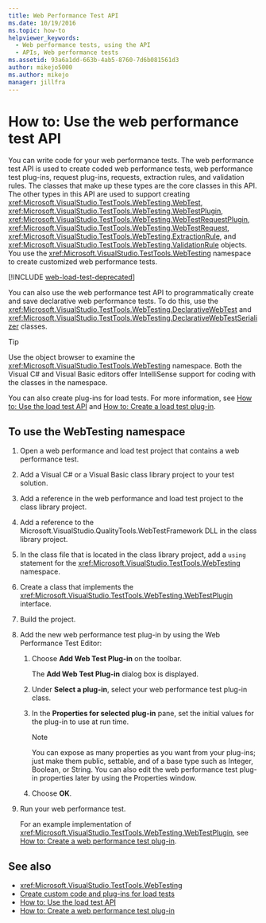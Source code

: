 ```yaml
---
title: Web Performance Test API
ms.date: 10/19/2016
ms.topic: how-to
helpviewer_keywords: 
  - Web performance tests, using the API
  - APIs, Web performance tests
ms.assetid: 93a6a1dd-663b-4ab5-8760-7d6b081561d3
author: mikejo5000
ms.author: mikejo
manager: jillfra
---
```

# How to: Use the web performance test API

You can write code for your web performance tests. The web performance test API is used to create coded web performance tests, web performance test plug-ins, request plug-ins, requests, extraction rules, and validation rules. The classes that make up these types are the core classes in this API. The other types in this API are used to support creating <xref:Microsoft.VisualStudio.TestTools.WebTesting.WebTest>, <xref:Microsoft.VisualStudio.TestTools.WebTesting.WebTestPlugin>, <xref:Microsoft.VisualStudio.TestTools.WebTesting.WebTestRequestPlugin>, <xref:Microsoft.VisualStudio.TestTools.WebTesting.WebTestRequest>, <xref:Microsoft.VisualStudio.TestTools.WebTesting.ExtractionRule>, and <xref:Microsoft.VisualStudio.TestTools.WebTesting.ValidationRule> objects. You use the <xref:Microsoft.VisualStudio.TestTools.WebTesting> namespace to create customized web performance tests.

[!INCLUDE [web-load-test-deprecated](includes/web-load-test-deprecated.md)]

You can also use the web performance test API to programmatically create and save declarative web performance tests. To do this, use the <xref:Microsoft.VisualStudio.TestTools.WebTesting.DeclarativeWebTest> and <xref:Microsoft.VisualStudio.TestTools.WebTesting.DeclarativeWebTestSerializer> classes.

> [!TIP]
> Use the object browser to examine the <xref:Microsoft.VisualStudio.TestTools.WebTesting> namespace. Both the Visual C# and Visual Basic editors offer IntelliSense support for coding with the classes in the namespace.

You can also create plug-ins for load tests. For more information, see [How to: Use the load test API](../test/how-to-use-the-load-test-api.md) and [How to: Create a load test plug-in](../test/how-to-create-a-load-test-plug-in.md).

## To use the WebTesting namespace

1. Open a web performance and load test project that contains a web performance test.

2. Add a Visual C# or a Visual Basic class library project to your test solution.

3. Add a reference in the web performance and load test project to the class library project.

4. Add a reference to the Microsoft.VisualStudio.QualityTools.WebTestFramework DLL in the class library project.

5. In the class file that is located in the class library project, add a `using` statement for the <xref:Microsoft.VisualStudio.TestTools.WebTesting> namespace.

6. Create a class that implements the <xref:Microsoft.VisualStudio.TestTools.WebTesting.WebTestPlugin> interface.

7. Build the project.

8. Add the new web performance test plug-in by using the Web Performance Test Editor:

    1. Choose **Add Web Test Plug-in** on the toolbar.

         The **Add Web Test Plug-in** dialog box is displayed.

    2. Under **Select a plug-in**, select your web performance test plug-in class.

    3. In the **Properties for selected plug-in** pane, set the initial values for the plug-in to use at run time.

        > [!NOTE]
        > You can expose as many properties as you want from your plug-ins; just make them public, settable, and of a base type such as Integer, Boolean, or String. You can also edit the web performance test plug-in properties later by using the Properties window.

    4. Choose **OK**.

9. Run your web performance test.

     For an example implementation of <xref:Microsoft.VisualStudio.TestTools.WebTesting.WebTestPlugin>, see [How to: Create a web performance test plug-in](../test/how-to-create-a-web-performance-test-plug-in.md).

## See also

- <xref:Microsoft.VisualStudio.TestTools.WebTesting>
- [Create custom code and plug-ins for load tests](../test/create-custom-code-and-plug-ins-for-load-tests.md)
- [How to: Use the load test API](../test/how-to-use-the-load-test-api.md)
- [How to: Create a web performance test plug-in](../test/how-to-create-a-web-performance-test-plug-in.md)
